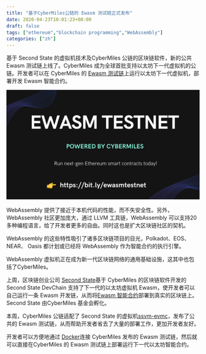 ```yaml
---
title: "基于CyberMiles公链的 Ewasm 测试链正式发布"
date: 2020-04-23T10:01:23+08:00
draft: false
tags: ["ethereum","blockchain programming","WebAssembly"] 
categories: ["zh"] 
---
```


基于 Second State 的虚拟机技术及CyberMiles 公链的区块链软件，新的公共 Ewasm 测试链上线了。CyberMiles 成为全球首批支持以太坊下一代虚拟机的公链。开发者可以在 CyberMiles 的 [Ewasm 测试链](https://docs.secondstate.io/devchain/getting-started/cybermiles-ewasm-testnet)上运行以太坊下一代虚拟机，部署开发 Ewasm 智能合约。

![CyberMiles Ewasm TestNet](/images/20200423-ewasm-testnet-01.png)

WebAssembly 提供了接近于本机代码的性能，而不失安全性。另外，WebAssembly 社区更加庞大，通过  LLVM 工具链，WebAssembly 可以支持20多种编程语言，给了开发者更多的自由。同时这也是扩大区块链社区的契机。

WebAssembly 的这些特性吸引了诸多区块链项目的目光，Polkadot、EOS、NEAR、 Oasis 都计划或已经将 WebAssembly 作为智能合约的执行引擎。

WebAssembly 虚拟机正在成为新一代区块链网络的通用基础设施，这其中也包括了CyberMiles。

上周，区块链创业公司 [Second State](https://www.secondstate.io/)基于 CyberMiles  的区块链软件开发的 Second State DevChain 支持了下一代的以太坊虚拟机 Ewasm，使开发者可以自己运行一条 Ewasm 开发链，从而将[Ewasm 智能合约](https://docs.secondstate.io/devchain/getting-started/run-an-ewasm-smart-contract)部署到真实的区块链上。Second State 由CyberMiles 基金会孵化。

本周，CyberMiles 公链适配了 Second State 的虚拟机[ssvm-evmc](https://github.com/second-state/SSVM)，发布了公共的 Ewasm 测试链，从而帮助开发者省去了大量的部署工作，更加开发者友好。

开发者可以方便地通过 [Docker](https://docs.secondstate.io/devchain/getting-started/cybermiles-ewasm-testnet)连接 CyberMiles 发布的 Ewasm 测试链，然后就可以直接在CyberMiles 的 Ewasm 测试链上部署运行下一代以太坊智能合约。
